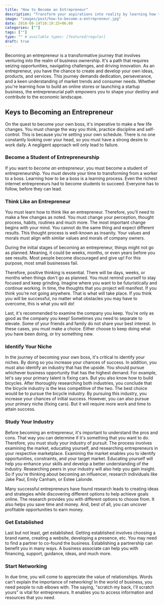 ```yaml
---
title: "How to Become an Entrepreneur"
description: "Transform your aspirations into reality by learning how to become an entrepreneur. Unleash your creativity, innovation, and be your own boss today!"
image: "images/post/how-to-become-a-entrepreneur.jpg"
date: 2018-09-14T10:19:25+06:00
categories: [""]
tags: [""]
type: "" # available types: [featured/regular]
draft: true
---
```


Becoming an entrepreneur is a transformative journey that involves venturing into the realm of business ownership. It's a path that requires seizing opportunities, navigating challenges, and driving innovation. As an entrepreneur, you have the chance to create and develop your own ideas, products, and services. This journey demands dedication, perseverance, and a keen understanding of market trends and consumer needs. Whether you're learning how to build an online stores or launching a startup business, the entrepreneurial path empowers you to shape your destiny and contribute to the economic landscape.

## Keys to Becoming an Entrepreneur

On the quest to become your own boss, it's imperative to make a few life changes. You must change the way you think, practice discipline and self-control. This is because you're setting your own schedule. There is no one constantly looking over your head, so you must have a strong desire to work daily. A negligent approach will only lead to failure.

### Become a Student of Entrepreneurship

If you want to _become an entrepreneur_, you must become a student of entrepreneurship. You must devote your time to transforming from a worker to a boss. Learning how to be a boss is a learning process. Even the richest internet entrepreneurs had to become students to succeed. Everyone has to follow, before they can lead.

### Think Like an Entrepreneur

You must learn how to think like an entrepreneur. Therefore, you'll need to make a few changes as noted. You must change your perception, thought process, habits, routines and much more. The most important change begins with your mind. You cannot do the same thing and expect different results. This thought process is well-known as insanity. Your values and morals must align with similar values and morals of company owners.

During the initial stages of becoming an entrepreneur, things might not go as planned. Meaning, it could be weeks, months, or even years before you see results. Most people become discouraged and give up! For this purpose, most small businesses fail.

Therefore, positive thinking is essential. There will be days, weeks, or months when things don't go as planned. You must remind yourself to stay focused and keep grinding. Imagine where you want to be futuristically and continue working. In time, the thoughts that you project will manifest. If you think you're not going anywhere. That is what will take place. If you think you will be successful, no matter what obstacles you may have to overcome, this is what you will do!

Last, it's recommended to examine the company you keep. You're only as good as the company you keep! Sometimes you need to separate to elevate. Some of your friends and family do not share your best interest. In these cases, you must make a choice. Either choose to keep doing what you have been doing, or try something new.

### Identify Your Niche

In the journey of becoming your own boss, it's critical to identify your niches. By doing so you increase your chances of success. In addition, you must also identify an industry that has the upside. You should pursue whichever business opportunity that has the highest demand. For example, let's say your primary talent is fixing cars. But you also know how to build bicycles. After thoroughly researching both industries, you conclude that the bicycle industry is the less competitive of the two. The best choice would be to pursue the bicycle industry. By pursuing this industry, you increase your chances of initial success. However, you can also pursue your primary niche (fixing cars). But it will require more work and time to attain success.

### Study Your Industry

Before becoming an entrepreneur, it's important to understand the pros and cons. That way you can determine if it's something that you want to do. Therefore, you must study your industry of pursuit. The process involves examining the market, educating yourself, and researching entrepreneurs in your respective marketplace. Examining the market enables you to identify opportunities, constraints, and your target market. Educating yourself will help you enhance your skills and develop a better understanding of the industry. Researching peers in your industry will also help you gain insight. So if you're thinking about becoming an influencer, research individuals like Jake Paul, Emily Canham, or Estee Lalonde.

Many successful entrepreneurs have found research leads to creating ideas and strategies while discovering different options to help achieve goals online. The research provides you with different options to choose from. It also helps you save time and money. And, best of all, you can uncover profitable opportunities to earn money.

### Get Established

Last but not least, get established. Getting established involves choosing a brand name, creating a website, developing a presence, etc. You may need to find a partner to co-found the business. Establishing a partnership can benefit you in many ways. A business associate can help you with financing, support, guidance, ideas, and much more.

### Start Networking

In due time, you will come to appreciate the value of relationships. Words can't explain the importance of networking! In the world of business, you need people to rub elbows with. The saying, "scratch my back, I'll scratch yours" is vital for entrepreneurs. It enables you to access information and resources that you need.
